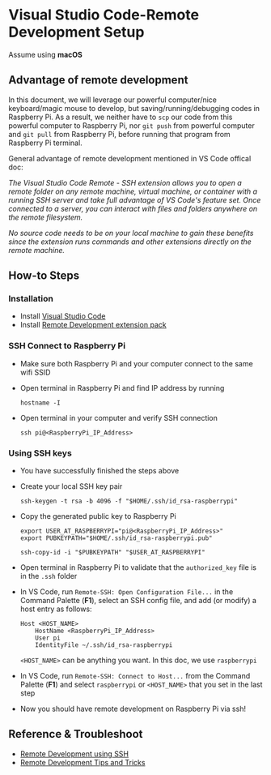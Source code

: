 # Visual Studio Code-Remote Development Setup
Assume using **macOS**

## Advantage of remote development
In this document, we will leverage our powerful computer/nice keyboard/magic mouse to develop, but saving/running/debugging codes in Raspberry Pi. As a result, we neither have to `scp` our code from this powerful computer to Raspberry Pi, nor `git push` from powerful computer and `git pull` from Raspberry Pi, before running that program from Raspberry Pi terminal.

General advantage of remote development mentioned in VS Code offical doc:

*The Visual Studio Code Remote - SSH extension allows you to open a remote folder on any remote machine, virtual machine, or container with a running SSH server and take full advantage of VS Code's feature set. Once connected to a server, you can interact with files and folders anywhere on the remote filesystem.*

*No source code needs to be on your local machine to gain these benefits since the extension runs commands and other extensions directly on the remote machine.*


## How-to Steps
### Installation
- Install [Visual Studio Code](https://code.visualstudio.com/)
- Install [Remote Development extension pack](https://aka.ms/vscode-remote/download/extension) 

### SSH Connect to Raspberry Pi
- Make sure both Raspberry Pi and your computer connect to the same wifi SSID
- Open terminal in Raspberry Pi and find IP address by running
    ```
    hostname -I
    ```

- Open terminal in your computer and verify SSH connection
    ```
    ssh pi@<RaspberryPi_IP_Address>
    ```

### Using SSH keys
- You have successfully finished the steps above
- Create your local SSH key pair
    ```
    ssh-keygen -t rsa -b 4096 -f "$HOME/.ssh/id_rsa-raspberrypi"
    ```
    
- Copy the generated public key to Raspberry Pi
    ```
    export USER_AT_RASPBERRYPI="pi@<RaspberryPi_IP_Address>"
    export PUBKEYPATH="$HOME/.ssh/id_rsa-raspberrypi.pub"

    ssh-copy-id -i "$PUBKEYPATH" "$USER_AT_RASPBERRYPI"
    ```
- Open terminal in Raspberry Pi to validate that the `authorized_key` file is in the `.ssh` folder

- In VS Code, run `Remote-SSH: Open Configuration File...` in the Command Palette (**F1**), select an SSH config file, and add (or modify) a host entry as follows:
    ```
    Host <HOST_NAME>
        HostName <RaspberryPi_IP_Address>
        User pi
        IdentityFile ~/.ssh/id_rsa-raspberrypi
    ```
    `<HOST_NAME>` can be anything you want. In this doc, we use `raspberrypi`


- In VS Code, run `Remote-SSH: Connect to Host...` from the Command Palette (**F1**) and select `raspberrypi` or `<HOST_NAME>` that you set in the last step

- Now you should have remote development on Raspberry Pi via ssh!


## Reference & Troubleshoot
- [Remote Development using SSH](https://code.visualstudio.com/docs/remote/ssh)
- [Remote Development Tips and Tricks](https://code.visualstudio.com/docs/remote/troubleshooting#_configuring-key-based-authentication)